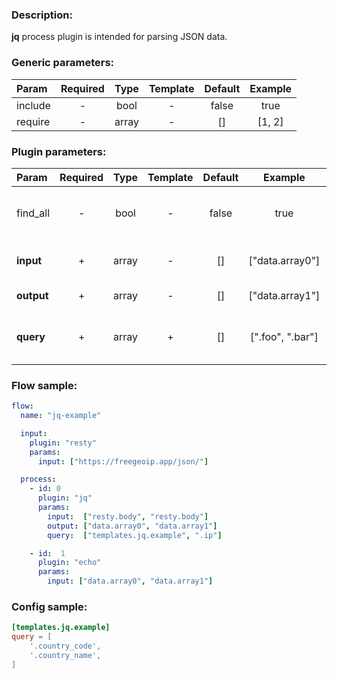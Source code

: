 ### Description:

**jq** process plugin is intended for parsing JSON data.


### Generic parameters:

| Param   | Required | Type  | Template | Default | Example |
|:--------|:--------:|:-----:|:--------:|:-------:|:-------:|
| include | -        | bool  | -        | false   | true    |
| require | -        | array | -        | []      | [1, 2]  |


### Plugin parameters:

| Param      | Required | Type  | Template | Default | Example          | Description                                                           |
|:-----------|:--------:|:-----:|:--------:|:-------:|:----------------:|:----------------------------------------------------------------------|
| find_all   | -        | bool  | -        | false   | true             | Query must be found in all selected [Datum](../../concept.md) fields. |
| **input**  | +        | array | -        | []      | ["data.array0"]  | List of [Datum](../../concept.md) fields with data.                   |
| **output** | +        | array | -        | []      | ["data.array1"]  | List of target [Datum](../../concept.md) fields.                      |
| **query**  | +        | array | +        | []      | [".foo", ".bar"] | List of config templates/raw queries for searching.                   |

### Flow sample:

```yaml
flow:
  name: "jq-example"

  input:
    plugin: "resty"
    params:
      input: ["https://freegeoip.app/json/"]

  process:
    - id: 0
      plugin: "jq"
      params:
        input:  ["resty.body", "resty.body"]
        output: ["data.array0", "data.array1"]
        query:  ["templates.jq.example", ".ip"]

    - id:  1
      plugin: "echo"
      params:
        input: ["data.array0", "data.array1"]     
```

### Config sample:

```toml
[templates.jq.example]
query = [
    '.country_code',
    '.country_name',
]
```

